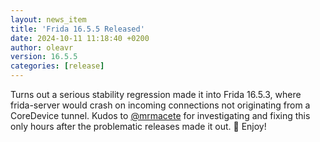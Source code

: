 ```yaml
---
layout: news_item
title: 'Frida 16.5.5 Released'
date: 2024-10-11 11:18:40 +0200
author: oleavr
version: 16.5.5
categories: [release]
---
```


Turns out a serious stability regression made it into Frida 16.5.3, where
frida-server would crash on incoming connections not originating from a
CoreDevice tunnel. Kudos to [@mrmacete][] for investigating and fixing
this only hours after the problematic releases made it out. 🎉 Enjoy!


[@mrmacete]: https://twitter.com/bezjaje
